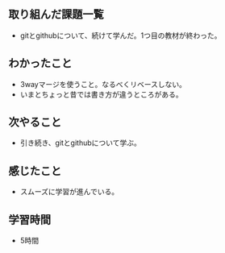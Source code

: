 ## 取り組んだ課題一覧
- gitとgithubについて、続けて学んだ。1つ目の教材が終わった。

## わかったこと
- 3wayマージを使うこと。なるべくリベースしない。
- いまとちょっと昔では書き方が違うところがある。

## 次やること
- 引き続き、gitとgithubについて学ぶ。

## 感じたこと
- スムーズに学習が進んでいる。

## 学習時間
- 5時間
